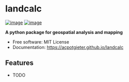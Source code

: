# landcalc


[![image](https://img.shields.io/pypi/v/landcalc.svg)](https://pypi.python.org/pypi/landcalc)
[![image](https://img.shields.io/conda/vn/conda-forge/landcalc.svg)](https://anaconda.org/conda-forge/landcalc)


**A python package for geospatial analysis and mapping**


-   Free software: MIT License
-   Documentation: https://acpotgieter.github.io/landcalc
    

## Features

-   TODO

